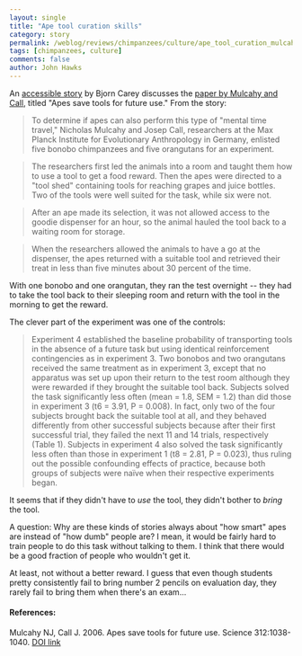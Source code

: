 ```yaml
---
layout: single 
title: "Ape tool curation skills" 
category: story
permalink: /weblog/reviews/chimpanzees/culture/ape_tool_curation_mulcahy_2006.html
tags: [chimpanzees, culture] 
comments: false 
author: John Hawks 
---
```



<p>
An <a href="http://www.msnbc.msn.com/id/12856714">accessible story</a> by Bjorn Carey discusses the <a href="http://dx.doi.org/10.1126/science.1125456">paper by Mulcahy and Call</a>, titled "Apes save tools for future use." From the story: 
</p>

<blockquote>To determine if apes can also perform this type of "mental time travel," Nicholas Mulcahy and Josep Call, researchers at the Max Planck Institute for Evolutionary Anthropology in Germany, enlisted five bonobo chimpanzees and five orangutans for an experiment.</blockquote>

<blockquote>The researchers first led the animals into a room and taught them how to use a tool to get a food reward. Then the apes were directed to a "tool shed" containing tools for reaching grapes and juice bottles. Two of the tools were well suited for the task, while six were not.</blockquote>

<blockquote>After an ape made its selection, it was not allowed access to the goodie dispenser for an hour, so the animal hauled the tool back to a waiting room for storage.</blockquote>

<blockquote>When the researchers allowed the animals to have a go at the dispenser, the apes returned with a suitable tool and retrieved their treat in less than five minutes about 30 percent of the time.</blockquote>

<p>
With one bonobo and one orangutan, they ran the test overnight -- they had to take the tool back to their sleeping room and return with the tool in the morning to get the reward. 
</p>

<p>
The clever part of the experiment was one of the controls: 
</p>

<blockquote>Experiment 4 established the baseline probability of transporting tools in the absence of a future task but using identical reinforcement contingencies as in experiment 3. Two bonobos and two orangutans received the same treatment as in experiment 3, except that no apparatus was set up upon their return to the test room although they were rewarded if they brought the suitable tool back. Subjects solved the task significantly less often (mean = 1.8, SEM = 1.2) than did those in experiment 3 (t6 = 3.91, P = 0.008). In fact, only two of the four subjects brought back the suitable tool at all, and they behaved differently from other successful subjects because after their first successful trial, they failed the next 11 and 14 trials, respectively (Table 1). Subjects in experiment 4 also solved the task significantly less often than those in experiment 1 (t8 = 2.81, P = 0.023), thus ruling out the possible confounding effects of practice, because both groups of subjects were na&iuml;ve when their respective experiments began.</blockquote>

<p>
It seems that if they didn't have to <i>use</i> the tool, they didn't bother to <i>bring</i> the tool. 
</p>

<p>
A question: Why are these kinds of stories always about "how smart" apes are instead of "how dumb" people are? I mean, it would be fairly hard to train people to do this task without talking to them. I think that there would be a good fraction of people who wouldn't get it. 
</p>

<p>
At least, not without a better reward. I guess that even though students pretty consistently fail to bring number 2 pencils on evaluation day, they rarely fail to bring them when there's an exam...
</p>

<h4>References:</h4>Mulcahy NJ, Call J. 2006. Apes save tools for future use. Science 312:1038-1040. <a href="http://dx.doi.org/10.1126/science.1125456">DOI link</a></p>

